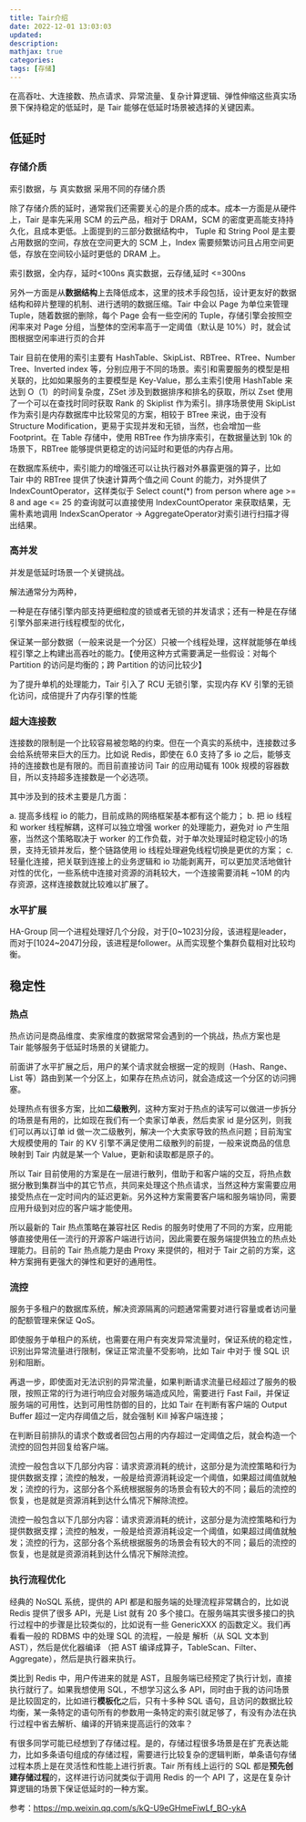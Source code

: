 ```yaml
---
title: Tair介绍
date: 2022-12-01 13:03:03
updated:
description: 
mathjax: true
categories:
tags: [存储]
---
```


在高吞吐、大连接数、热点请求、异常流量、复杂计算逻辑、弹性伸缩这些真实场景下保持稳定的低延时，是 Tair 能够在低延时场景被选择的关键因素。

<!-- more -->

## 低延时

### 存储介质

索引数据，与 真实数据 采用不同的存储介质

除了存储介质的延时，通常我们还需要关心的是介质的成本。成本一方面是从硬件上，Tair 是率先采用 SCM 的云产品，相对于 DRAM，SCM 的密度更高能支持持久化，且成本更低。上面提到的三部分数据结构中， Tuple 和 String Pool 是主要占用数据的空间，存放在空间更大的 SCM 上，Index 需要频繁访问且占用空间更低，存放在空间较小延时更低的 DRAM 上。

索引数据，全内存，延时<100ns
真实数据，云存储,延时 <=300ns

另外一方面是从**数据结构**上去降低成本，这里的技术手段包括，设计更友好的数据结构和碎片整理的机制、进行透明的数据压缩。Tair 中会以 Page 为单位来管理 Tuple，随着数据的删除，每个 Page 会有一些空闲的 Tuple，存储引擎会按照空闲率来对 Page 分组，当整体的空闲率高于一定阈值（默认是 10%）时，就会试图根据空闲率进行页的合并

Tair 目前在使用的索引主要有 HashTable、SkipList、RBTree、RTree、Number Tree、Inverted index 等，分别应用于不同的场景。索引和需要服务的模型是相关联的，比如如果服务的主要模型是 Key-Value，那么主索引使用 HashTable 来达到 O（1）的时间复杂度，ZSet 涉及到数据排序和排名的获取，所以 Zset 使用了一个可以在查找时同时获取 Rank 的 Skiplist 作为索引。排序场景使用 SkipList 作为索引是内存数据库中比较常见的方案，相较于 BTree 来说，由于没有 Structure Modification，更易于实现并发和无锁，当然，也会增加一些 Footprint。在 Table 存储中，使用 RBTree 作为排序索引，在数据量达到 10k 的场景下，RBTree 能够提供更稳定的访问延时和更低的内存占用。

在数据库系统中，索引能力的增强还可以让执行器对外暴露更强的算子，比如 Tair 中的 RBTree 提供了快速计算两个值之间 Count 的能力，对外提供了 IndexCountOperator，这样类似于 Select count(*) from person where age >= 8 and age <= 25 的查询就可以直接使用 IndexCountOperator 来获取结果，无需朴素地调用 IndexScanOperator -> AggregateOperator对索引进行扫描才得出结果。


### 高并发

并发是低延时场景一个关键挑战。

解法通常分为两种，

一种是在存储引擎内部支持更细粒度的锁或者无锁的并发请求；还有一种是在存储引擎外部来进行线程模型的优化，

保证某一部分数据（一般来说是一个分区）只被一个线程处理，这样就能够在单线程引擎之上构建出高吞吐的能力。【使用这种方式需要满足一些假设：对每个 Partition 的访问是均衡的；跨 Partition 的访问比较少】

为了提升单机的处理能力，Tair 引入了 RCU 无锁引擎，实现内存 KV 引擎的无锁化访问，成倍提升了内存引擎的性能

### 超大连接数

连接数的限制是一个比较容易被忽略的约束。但在一个真实的系统中，连接数过多会给系统带来巨大的压力。比如说 Redis，即使在 6.0 支持了多 io 之后，能够支持的连接数也是有限的。而目前直接访问 Tair 的应用动辄有 100k 规模的容器数目，所以支持超多连接数是一个必选项。

其中涉及到的技术主要是几方面：

a. 提高多线程 io 的能力，目前成熟的网络框架基本都有这个能力；
b. 把 io 线程和 worker 线程解耦，这样可以独立增强 worker 的处理能力，避免对 io 产生阻塞，当然这个策略取决于 worker 的工作负载，对于单次处理延时稳定较小的场景，支持无锁并发后，整个链路使用 io 线程处理避免线程切换是更优的方案；
c. 轻量化连接，把关联到连接上的业务逻辑和 io 功能剥离开，可以更加灵活地做针对性的优化，一些系统中连接对资源的消耗较大，一个连接需要消耗 ~10M 的内存资源，这样连接数就比较难以扩展了。

### 水平扩展

HA-Group 同一个进程处理好几个分段，对于[0~1023]分段，该进程是leader， 而对于[1024~2047]分段，该进程是follower。从而实现整个集群负载相对比较均衡。

## 稳定性

### 热点

热点访问是商品维度、卖家维度的数据常常会遇到的一个挑战，热点方案也是 Tair 能够服务于低延时场景的关键能力。

前面讲了水平扩展之后，用户的某个请求就会根据一定的规则（Hash、Range、List 等）路由到某一个分区上，如果存在热点访问，就会造成这一个分区的访问拥塞。

处理热点有很多方案，比如**二级散列**，这种方案对于热点的读写可以做进一步拆分的场景是有用的，比如现在我们有一个卖家订单表，然后卖家 id 是分区列，则我们可以再以订单 id 做一次二级散列，解决一个大卖家导致的热点问题；目前淘宝大规模使用的 Tair 的 KV 引擎不满足使用二级散列的前提，一般来说商品的信息映射到 Tair 内就是某一个 Value，更新和读取都是原子的。

所以 Tair 目前使用的方案是在一层进行散列，借助于和客户端的交互，将热点数据分散到集群当中的其它节点，共同来处理这个热点请求，当然这种方案需要应用接受热点在一定时间内的延迟更新。另外这种方案需要客户端和服务端协同，需要应用升级到对应的客户端才能使用。

所以最新的 Tair 热点策略在兼容社区 Redis 的服务时使用了不同的方案，应用能够直接使用任一流行的开源客户端进行访问，因此需要在服务端提供独立的热点处理能力。目前的 Tair 热点能力是由 Proxy 来提供的，相对于 Tair 之前的方案，这种方案拥有更强大的弹性和更好的通用性。

### 流控

服务于多租户的数据库系统，解决资源隔离的问题通常需要对进行容量或者访问量的配额管理来保证 QoS。

即使服务于单租户的系统，也需要在用户有突发异常流量时，保证系统的稳定性，识别出异常流量进行限制，保证正常流量不受影响，比如 Tair 中对于 慢 SQL 识别和阻断。

再退一步，即使面对无法识别的异常流量，如果判断请求流量已经超过了服务的极限，按照正常的行为进行响应会对服务端造成风险，需要进行 Fast Fail，并保证服务端的可用性，达到可用性防御的目的，比如 Tair 在判断有客户端的 Output Buffer 超过一定内存阈值之后，就会强制 Kill 掉客户端连接；

在判断目前排队的请求个数或者回包占用的内存超过一定阈值之后，就会构造一个流控的回包并回复给客户端。

流控一般包含以下几部分内容：请求资源消耗的统计，这部分是为流控策略和行为提供数据支撑；流控的触发，一般是给资源消耗设定一个阈值，如果超过阈值就触发；流控的行为，这部分各个系统根据服务的场景会有较大的不同；最后的流控的恢复，也是就是资源消耗到达什么情况下解除流控。

流控一般包含以下几部分内容：请求资源消耗的统计，这部分是为流控策略和行为提供数据支撑；流控的触发，一般是给资源消耗设定一个阈值，如果超过阈值就触发；流控的行为，这部分各个系统根据服务的场景会有较大的不同；最后的流控的恢复，也是就是资源消耗到达什么情况下解除流控。

### 执行流程优化

经典的 NoSQL 系统，提供的 API 都是和服务端的处理流程非常耦合的，比如说 Redis 提供了很多 API，光是 List 就有 20 多个接口。在服务端其实很多接口的执行过程中的步骤是比较类似的，比如说有一些 GenericXXX 的函数定义。我们再看看一般的 RDBMS 中的处理 SQL 的流程，一般是 解析（从 SQL 文本到 AST），然后是优化器编译 （把 AST 编译成算子，TableScan、Filter、Aggregate），然后是执行器来执行。

类比到 Redis 中，用户传进来的就是 AST，且服务端已经预定了执行计划，直接执行就行了。如果我想使用 SQL，不想学习这么多 API，同时由于我的访问场景是比较固定的，比如进行**模板化**之后，只有十多种 SQL 语句，且访问的数据比较均衡，某一条特定的语句所有的参数用一条特定的索引就足够了，有没有办法在执行过程中省去解析、编译的开销来提高运行的效率？

有很多同学可能已经想到了存储过程。是的，存储过程很多场景是在扩充表达能力，比如多条语句组成的存储过程，需要进行比较复杂的逻辑判断，单条语句存储过程本质上是在灵活性和性能上进行折衷。Tair 所有线上运行的 SQL 都是**预先创建存储过程**的，这样进行访问就类似于调用 Redis 的一个 API 了，这是在复杂计算逻辑的场景下保证低延时的一种方案。


参考：https://mp.weixin.qq.com/s/kQ-U9eGHmeFiwLf_BO-ykA